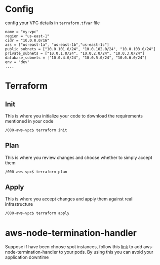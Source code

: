 
# Config
config your VPC details in `terraform.tfvar` file
```note
name = "my-vpc"
region = "us-east-1"
cidr = "10.0.0.0/16"
azs = ["us-east-1a", "us-east-1b","us-east-1c"]
public_subnets = ["10.0.101.0/24", "10.0.102.0/24", "10.0.103.0/24"]
private_subnets = ["10.0.1.0/24", "10.0.2.0/24", "10.0.3.0/24"]
database_subnets = ["10.0.4.0/24", "10.0.5.0/24", "10.0.6.0/24"]
env = "dev"
....
```
# Terraform

## Init
This is where you initialize your code to download the requirements mentioned in your code
```bash
/000-aws-vpc$ terraform init
```
## Plan
This is where you review changes and choose whether to simply accept them
```bash
/000-aws-vpc$ terraform plan
```
## Apply
This is where you accept changes and apply them against real infrastructure
```bash
/000-aws-vpc$ terraform apply
```
# aws-node-termination-handler
Suppose if have been choose spot instances, follow this [link](https://artifacthub.io/packages/helm/aws/aws-node-termination-handler) to add aws-node-termination-handler to your pods. By using this  you can avoid  your application downtime